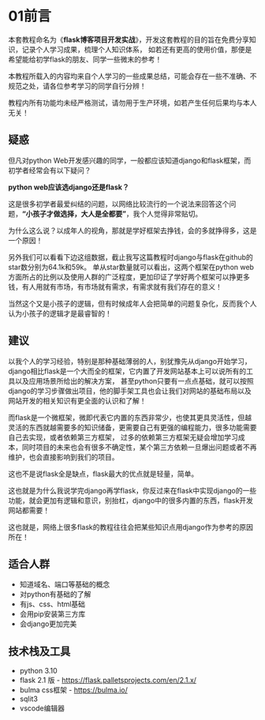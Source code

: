 # 01前言

本套教程命名为《**flask博客项目开发实战**》，开发这套教程的目的旨在免费分享知识，记录个人学习成果，梳理个人知识体系， 如若还有更高的使用价值，那便是希望能给初学flask的朋友、同学一些微末的参考！

本教程所载入的内容均来自个人学习的一些成果总结，可能会存在一些不准确、不规范之处，请各位参考学习的同学自行分辨！

教程内所有功能均未经严格测试，请勿用于生产环境，如若产生任何后果均与本人无关！

## **疑惑**

但凡对python Web开发感兴趣的同学，一般都应该知道django和flask框架，而初学者经常会有以下疑问？

**python web应该选django还是flask？**

这是很多初学者最爱纠结的问题，以网络比较流行的一个说法来回答这个问题，**“小孩子才做选择，大人是全都要”**，我个人觉得非常贴切。

为什么这么说？以成年人的视角，那就是学好框架去挣钱，会的多就挣得多，这是一个原因！

另外我们可以看看下边这组数据，截止我写这篇教程时django与flask在github的star数分别为64.1k和59k。 单从star数量就可以看出，这两个框架在python web方面所占的比例以及使用人群的广泛程度，更加印证了学好两个框架可以挣更多钱，有人用就有市场，有市场就有需求，有需求就有我们存在的意义！

当然这个又是小孩子的逻辑，但有时候成年人会把简单的问题复杂化，反而我个人认为小孩子的逻辑才是最睿智的！

## **建议**

以我个人的学习经验，特别是那种基础薄弱的人，别犹豫先从django开始学习，django相比flask是一个大而全的框架，它内置了开发网站基本上可以说所有的工具以及应用场景所给出的解决方案， 甚至python只要有一点点基础，就可以按照django的学习步骤做出项目，他的脚手架工具也会让我们对网站的基础布局以及网站开发的相关知识有更全面的认识和了解！

而flask是一个微框架，微即代表它内置的东西非常少，也使其更具灵活性，但越灵活的东西就越需要多的知识储备，更需要自己有更强的编程能力，很多功能需要自己去实现，或者依赖第三方框架， 过多的依赖第三方框架无疑会增加学习成本，同时项目的未来也会有很多不确定性，某个第三方依赖一旦爆出问题或者不再维护，也会直接影响到我们的项目。

这也不是说flask全是缺点，flask最大的优点就是轻量，简单。

这也就是为什么我说学完django再学flask，你反过来在flask中实现django的一些功能，就会更加有逻辑和意识，别抬杠，django中的很多内置的东西，flask开发网站都需要！

这也就是，网络上很多flask的教程往往会把某些知识点用django作为参考的原因所在！

## 适合人群

- 知道域名、端口等基础的概念
- 对python有基础的了解
- 有js、css、html基础
- 会用pip安装第三方库
- 会django更加完美

## 技术栈及工具

- python 3.10
- flask 2.1 版 - https://flask.palletsprojects.com/en/2.1.x/
- bulma css框架 - https://bulma.io/
- sqlit3
- vscode编辑器
